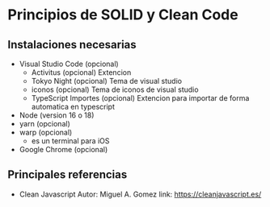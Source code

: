 # Principios de SOLID y Clean Code

## Instalaciones necesarias
 - Visual Studio Code (opcional)
    - Activitus (opcional)
        Extencion
    - Tokyo Night (opcional)
        Tema de visual studio
    - iconos (opcional)
        Tema de iconos de visual studio
    - TypeScript Importes (opcional)
        Extencion para importar de forma automatica en typescript
 - Node (version 16 o 18)
 - yarn (opcional)
 - warp (opcional)
    - es un terminal para iOS
 - Google Chrome (opcional)

## Principales referencias
 - Clean Javascript
    Autor: Miguel A. Gomez
    link: https://cleanjavascript.es/